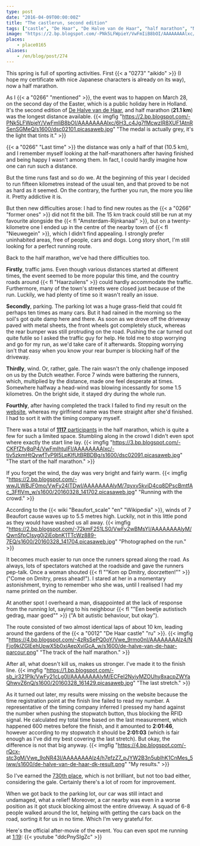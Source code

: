```yaml
---
type: post
date: "2016-04-09T00:00:00Z"
title: "The castlerun, second edition"
tags: ["castle", "De Haar", "De Halve van de Haar", "half marathon", "Netherlands", "running", "sport"]
image: "https://2.bp.blogspot.com/-PNk5LFWpieY/VwFmIiB8bOI/AAAAAAAAlxc/6H3_c4Jg7fMcwzIR8XUF1AtnRSenSGMeQ/s1600/dsc02101.picasaweb.jpg"
places:
    - place0165
aliases:
    - /en/blog/post/274
---
```


This spring is full of sporting activities. First {{< a "0273" "aikido" >}} (I hope my certificate with nice Japanese characters is already on its way), now a half marathon.

<!--more-->

As I {{< a "0266" "mentioned" >}}, the event was to happen on March 28, on the second day of the Easter, which is a public holiday here in Holland. It's the second edition of [De Halve van de Haar](http://www.dehalvevandehaar.nl/), and half marathon (**21.1 km**) was the longest distance available.
{{< imgfig "https://2.bp.blogspot.com/-PNk5LFWpieY/VwFmIiB8bOI/AAAAAAAAlxc/6H3_c4Jg7fMcwzIR8XUF1AtnRSenSGMeQ/s1600/dsc02101.picasaweb.jpg" "The medal is actually grey, it's the light that tints it." >}}

{{< a "0266" "Last time" >}} the distance was only a half of that (10.5 km), and I remember myself looking at the half-marathoners after having finished and being happy I wasn't among them. In fact, I could hardly imagine how one can run such a distance.

But the time runs fast and so do we. At the beginning of this year I decided to run fifteen kilometres instead of the usual ten, and that proved to be not as hard as it seemed. On the contrary, the further you run, the more you like it. Pretty addictive it is.

But then new difficulties arose: I had to find new routes as the {{< a "0266" "former ones" >}} did not fit the bill. The 15 km track could still be run at my favourite alongside the {{< fl "Amsterdam-Rijnkanaal" >}}, but on a twenty-kilometre one I ended up in the centre of the nearby town of {{< fl "Nieuwegein" >}}, which I didn't find appealing. I strongly prefer uninhabited areas, free of people, cars and dogs. Long story short, I'm still looking for a perfect running route.

Back to the half marathon, we've had there difficulties too.

**Firstly**, traffic jams. Even though various distances started at different times, the event seemed to be more popular this time, and the country roads around {{< fl "Haarzuilens" >}} could hardly accommodate the traffic. Furthermore, many of the town's streets were closed just because of the run. Luckily, we had plenty of time so it wasn't really an issue.

**Secondly**, parking. The parking lot was a huge grass-field that could fit perhaps ten times as many cars. But it had rained in the morning so the soil's got quite damp here and there. As soon as we drove off the driveway paved with metal sheets, the front wheels got completely stuck, whereas the rear bumper was still protruding on the road. Pushing the car turned out quite futile so I asked the traffic guy for help. He told me to stop worrying and go for my run, as we'd take care of it afterwards. Stopping worrying isn't that easy when you know your rear bumper is blocking half of the driveway.

**Thirdly**, wind. Or, rather, gale. The rain wasn't the only challenge imposed on us by the Dutch weather. Force 7 winds were battering the runners, which, multiplied by the distance, made one feel desperate at times. Somewhere halfway a head-wind was blowing incessantly for some 1.5 kilometres. On the bright side, it stayed dry during the whole run.

**Fourthly**, after having completed the track I failed to find my result on the [website](http://www.prorun.nl/uitslagen/de-halve-van-de-haar/), whereas my girlfriend name was there straight after she'd finished. I had to sort it with the timing company myself.

There was a total of [**1117** participants](http://evenementen.uitslagen.nl/2016/dehalvevandehaar/uitslag.php?on=1&p=1&tl=nl) in the half marathon, which is quite a few for such a limited space. Stumbling along in the crowd I didn't even spot where exactly the start line lay.
{{< imgfig "https://3.bp.blogspot.com/-CKFfZfy8qP4/VwFmIhtuIFI/AAAAAAAAlxc/-tjv5zkmHtQywfTvP9I5LpKIfUtBRBDBg/s1600/dsc02091.picasaweb.jpg" "The start of the half marathon." >}}

If you forget the wind, the day was very bright and fairly warm.
{{< imgfig "https://2.bp.blogspot.com/-wwJLWBJF0mo/VwFy24lTDwI/AAAAAAAAlyM/7qyxv5kviD4cq8DPscBmtfAc_3FfIVm_w/s1600/20160328_141702.picasaweb.jpg" "Running with the crowd." >}}

According to the {{< wiki "Beaufort_scale" "en" "Wikipedia" >}}, winds of 7 Beaufort cause waves up to 5.5 metres high. Luckily, not in this little pond as they would have washed us all away.
{{< imgfig "https://2.bp.blogspot.com/-72kmF251LS0/VwFy2wBMsYI/AAAAAAAAlyM/QwnSfpCIsyg0j2jEobnK1TTcWz889-7EQ/s1600/20160328_141704.picasaweb.jpg" "Photographed on the run." >}}

It becomes much easier to run once the runners spread along the road. As always, lots of spectators watched at the roadside and gave the runners pep-talk. Once a woman shouted {{< fl "\"Kom op Dmitry, doorzetten!\"" >}} ("Come on Dmitry, press ahead!"). I stared at her in a momentary astonishment, trying to remember who she was, until I realised I had my name printed on the number.

At another spot I overheard a man, disappointed at the lack of response from the running lot, saying to his neighbour {{< fl "\"Een beetje autistisch gedrag, maar goed\"" >}} ("A bit autistic behaviour, but okay").

The route consisted of two almost identical laps of about 10 km, leading around the gardens of the {{< a "0012" "De Haar castle" "ru" >}}.
{{< imgfig "https://4.bp.blogspot.com/-4zRsSePQ0oY/Vwe_9rmo0nI/AAAAAAAAlz4/NFjo9klZGIEehUpwX5b0xjAepXviGcA_w/s1600/de-halve-van-de-haar-parcour.png" "The track of the half marathon." >}}

After all, what doesn't kill us, makes us stronger. I've made it to the finish line.
{{< imgfig "https://1.bp.blogspot.com/-sb_ir321Plk/VwFy21cLg0I/AAAAAAAAlyM/ECFeI2NyiyMZOUhy8xacpZWYaQhwvZ6nQ/s1600/20160328_161429.picasaweb.jpg" "The last stretch." >}}

As it turned out later, my results were missing on the website because the time registration point at the finish line failed to read my number. A representative of the timing company inferred I pressed my hand against the number when pushing the stopwatch button, thus blocking the RFID signal. He calculated my total time based on the last measurement, which happened 600 metres before the finish, and it amounted to **2:01:46**, however according to my stopwatch it should be **2:01:03** (which is fair enough as I've did my best covering the last stretch). But okay, the difference is not that big anyway.
{{< imgfig "https://4.bp.blogspot.com/-rQcx-stc3gM/Vwe_9oNR43I/AAAAAAAAlz4/h7efzZ7_pJYW2B3n5ubIhK1CnMes_5iww/s1600/de-halve-van-de-haar-dk-result.png" "My results." >}}

So I've earned the [730th place](http://evenementen.uitslagen.nl/2016/dehalvevandehaar/details.php?t=&s=4528), which is not brilliant, but not too bad either, considering the gale. Certainly there's a lot of room for improvement.

When we got back to the parking lot, our car was still intact and undamaged, what a relief! Moreover, a car nearby was even in a worse position as it got stuck blocking almost the entire driveway. A squad of 6-8 people walked around the lot, helping with getting the cars back on the road, sorting it for us in no time. Which I'm very grateful for.

Here's the official after-movie of the event. You can even spot me running at [1:19](https://youtu.be/ddcPnySIgZc?t=1m19s):
{{< youtube "ddcPnySIgZc" >}}
